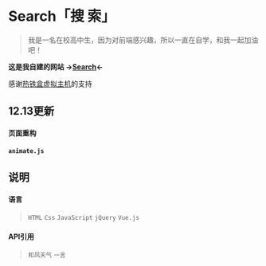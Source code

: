 # Search「搜  索」
> 我是一名在校高中生，因为对前端感兴趣，所以一直在自学，和我一起加油吧！


**这是我自建的网站 
->[Search](https://cod.rthe.net/)<-**

感谢[热铁盒虚拟主机](https://host.retiehe.com)的支持


## 12.13更新
#### 页面重构
#### `animate.js`

## 说明
#### 语言
> `HTML`  `Css`  `JavaScript`
> `jQuery`  `Vue.js`

#### API引用
> `和风天气`
> `一言`

